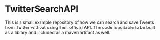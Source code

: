 # TwitterSearchAPI
This is a small example repository of how we can search and save Tweets from Twitter without using their official API. The code is suitable to be built as a library and included as a maven artifact as well.
